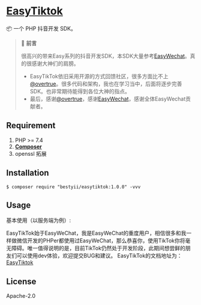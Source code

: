 <h1 align="left"><a href="">EasyTiktok</a></h1>

📦 一个 PHP 抖音开发 SDK。

> 📣 **前言**
>
>  很高兴的带来Easy系列的抖音开发SDK，本SDK大量参考[EasyWechat](https://www.easywechat.com/)。真的很感谢大神们的肩膀。
> - EasyTikTok依旧采用开源的方式回馈社区，很多方面比不上[@overtrue](https://github.com/overtrue)。很多代码和架构，我也在学习当中，后面将逐步完善SDK。也非常期待能得到各位大神的指点。
> - 最后，感谢[@overtrue](https://github.com/overtrue)，感谢[EasyWechat](https://github.com/w7corp/easywechat)，感谢全体EasyWechat贡献者。

## Requirement

1. PHP >= 7.4
2. **[Composer](https://getcomposer.org/)**
3. openssl 拓展

## Installation

```shell
$ composer require "bestyii/easytiktok:1.0.0" -vvv
```

## Usage

基本使用（以服务端为例）:

EasyTikTok始于EasyWeChat，我是EasyWeChat的重度用户，相信很多和我一样做微信开发的PHPer都使用过EasyWeChat，那么恭喜你，使用TikTok你将毫无障碍。唯一值得说明的是，目前TikTok仍然处于开发阶段，此期间想尝鲜的朋友们可以使用dev体验，欢迎提交BUG和建议。
EasyTikTok的文档地址为：[EasyTiktok](https://apiadmin.gitee.io/tiktok-wiki)
## License

Apache-2.0
